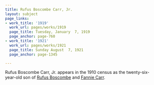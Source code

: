 ```yaml
---
title: Rufus Boscombe Carr, Jr.
layout: subject
page_links:
- work_title: '1919'
  work_url: pages/works/1919
  page_title: Tuesday, January  7, 1919
  page_anchor: page-760
- work_title: '1921'
  work_url: pages/works/1921
  page_title: Sunday August  7, 1921
  page_anchor: page-1345

---
```

<p>Rufus Boscombe Carr, Jr. appears in the 1910 census as the twenty-six-year-old son of <a href='../subjects/937' title='Rufus Boscombe Carr'>Rufus Boscombe</a> and <a href='../subjects/936' title='Mrs Carr'>Fannie Carr</a>.</p>